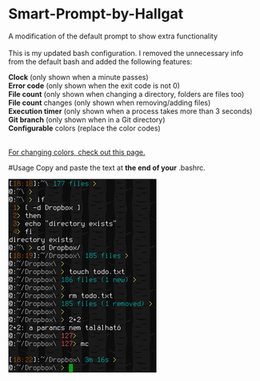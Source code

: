 # Smart-Prompt-by-Hallgat
A modification of the default prompt to show extra functionality<br />
<br />
This is my updated bash configuration. I removed the unnecessary info from the default bash and added the following features:<br />

<b>Clock</b> (only shown when a minute passes)<br />
<b>Error code</b> (only shown when the exit code is not 0)<br />
<b>File count</b> (only shown when changing a directory, folders are files too)<br />
<b>File count</b> changes (only shown when removing/adding files)<br />
<b>Execution timer</b> (only shown when a process takes more than 3 seconds)<br />
<b>Git branch</b> (only shown when in a Git directory)<br />
<b>Configurable</b> colors (replace the color codes)<br />
<br />

<a href="http://misc.flogisoft.com/bash/tip_colors_and_formatting">For changing colors, check out this page.</a>

#Usage
Copy and paste the text at <b>the end of your</b> .bashrc.

![alt tag](https://raw.githubusercontent.com/hallgat89/Smart-Prompt-by-Hallgat/master/preview.png)
